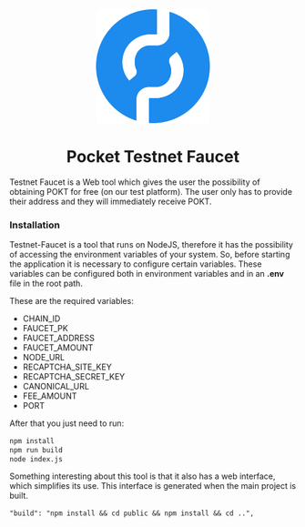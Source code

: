<div align="center">
  <a href="https://www.pokt.network">
    <img src=".github/pokt_logo.png" alt="Pocket Network logo" width="200"/>
  </a>
  <h1>Pocket Testnet Faucet</h1>
</div>

Testnet Faucet is a Web tool which gives the user the possibility of obtaining POKT for free (on our test platform). The user only has to provide their address and they will immediately receive POKT.

### Installation

Testnet-Faucet is a tool that runs on NodeJS, therefore it has the possibility of accessing the environment variables of your system. So, before starting the application it is necessary to configure certain variables. These variables can be configured both in environment variables and in an **.env** file in the root path.

These are the required variables:

- CHAIN_ID
- FAUCET_PK
- FAUCET_ADDRESS
- FAUCET_AMOUNT
- NODE_URL
- RECAPTCHA_SITE_KEY
- RECAPTCHA_SECRET_KEY
- CANONICAL_URL
- FEE_AMOUNT
- PORT

After that you just need to run:

```
npm install
npm run build
node index.js
```

Something interesting about this tool is that it also has a web interface, which simplifies its use. This interface is generated when the main project is built.

```
"build": "npm install && cd public && npm install && cd ..",
```
